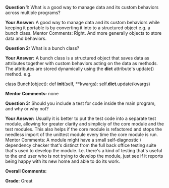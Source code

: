 ﻿**Question 1:**
What is a good way to manage data and its custom behaviors across multiple programs?

**Your Answer:**
A good way to manage data and its custom behaviors while keeping it portable is by converting it into to a structured object e.g. a bunch class.
Mentor Comments:
Right. And more generally objects to store data and behaviors.

**Question 2:**
What is a bunch class?

**Your Answer:**
A bunch class is a structured object that saves data as attributes together with custom behaviors acting on the data as methods.  The attributes are stored dynamically using the __dict__ attribute's update() method. e.g.

class Bunch(object):
    def __init__(self, **kwargs):
        self.__dict__.update(kwargs)

**Mentor Comments:**
none

**Question 3:**
Should you include a test for code inside the main program, and why or why not?

**Your Answer:**
Usually it is better to put the test code into a separate test module, allowing for greater clarity and simpliciy of the core module and the test modules.  This also helps if the core module is refactored and stops the needless import of the unittest module every time the core module is run.
Mentor Comments:
A module might have a small self-diagnostic / dependency checker that's distinct from the full back office testing suite that's used to develop the module.  I.e. there's a kind of testing that's useful to the end user who is not trying to develop the module, just see if it reports being happy with its new home and able to do its work.

**Overall Comments:**

**Grade:**
Great
